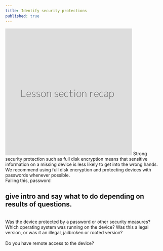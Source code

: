 ```yaml
---
title: Identify security protections
published: true
---
```

![](recap.png)
Strong security protection such as full disk encryption means that sensitive information on a missing device is less likely to get into the wrong hands. We recommend using full disk encryption and protecting devices with passwords whenever possible.
<br>
Failing this, password
## give intro and say what to do depending on results of questions.

<br>
Was the device protected by a password or other security measures?
<br>
Which operating system was running on the device? Was this a legal version, or was it an illegal, jailbroken or rooted version?
<br>

<br>
Do you have remote access to the device?
